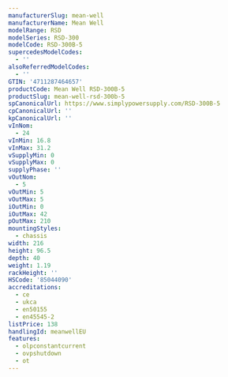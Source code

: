 ```yaml
---
manufacturerSlug: mean-well
manufacturerName: Mean Well
modelRange: RSD
modelSeries: RSD-300
modelCode: RSD-300B-5
supercedesModelCodes:
  - ''
alsoReferredModelCodes:
  - ''
GTIN: '4711287464657'
productCode: Mean Well RSD-300B-5
productSlug: mean-well-rsd-300b-5
spCanonicalUrl: https://www.simplypowersupply.com/RSD-300B-5
cpCanonicalUrl: ''
kpCanonicalUrl: ''
vInNom:
  - 24
vInMin: 16.8
vInMax: 31.2
vSupplyMin: 0
vSupplyMax: 0
supplyPhase: ''
vOutNom:
  - 5
vOutMin: 5
vOutMax: 5
iOutMin: 0
iOutMax: 42
pOutMax: 210
mountingStyles:
  - chassis
width: 216
height: 96.5
depth: 40
weight: 1.19
rackHeight: ''
HSCode: '85044090'
accreditations:
  - ce
  - ukca
  - en50155
  - en45545-2
listPrice: 138
handlingId: meanwellEU
features:
  - olpconstantcurrent
  - ovpshutdown
  - ot
---
```

